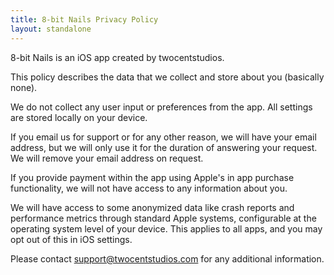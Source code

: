 ```yaml
---
title: 8-bit Nails Privacy Policy
layout: standalone
---
```


8-bit Nails is an iOS app created by twocentstudios.

This policy describes the data that we collect and store about you (basically none).

We do not collect any user input or preferences from the app. All settings are stored locally on your device.

If you email us for support or for any other reason, we will have your email address, but we will only use it for the duration of answering your request. We will remove your email address on request.

If you provide payment within the app using Apple's in app purchase functionality, we will not have access to any information about you.

We will have access to some anonymized data like crash reports and performance metrics through standard Apple systems, configurable at the operating system level of your device. This applies to all apps, and you may opt out of this in iOS settings.

Please contact support@twocentstudios.com for any additional information.
